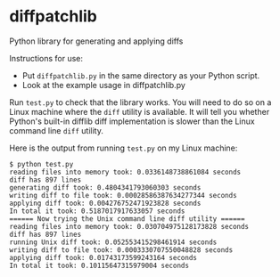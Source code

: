 # diffpatchlib
Python library for generating and applying diffs

Instructions for use:

* Put `diffpatchlib.py` in the same directory as your Python script.
* Look at the example usage in diffpatchlib.py

Run `test.py` to check that the library works. You will need to do so on a Linux machine where the `diff` utility is available. It will tell you whether Python's built-in difflib diff implementation is slower than the Linux command line `diff` utility.

Here is the output from running `test.py` on my Linux machine:

```
$ python test.py 
reading files into memory took: 0.0336148738861084 seconds
diff has 897 lines
generating diff took: 0.4804341793060303 seconds
writing diff to file took: 0.00028586387634277344 seconds
applying diff took: 0.004276752471923828 seconds
In total it took: 0.5187017917633057 seconds
====== Now trying the Unix command line diff utility ======
reading files into memory took: 0.030704975128173828 seconds
diff has 897 lines
running Unix diff took: 0.052553415298461914 seconds
writing diff to file took: 0.0003330707550048828 seconds
applying diff took: 0.01743173599243164 seconds
In total it took: 0.10115647315979004 seconds
```
